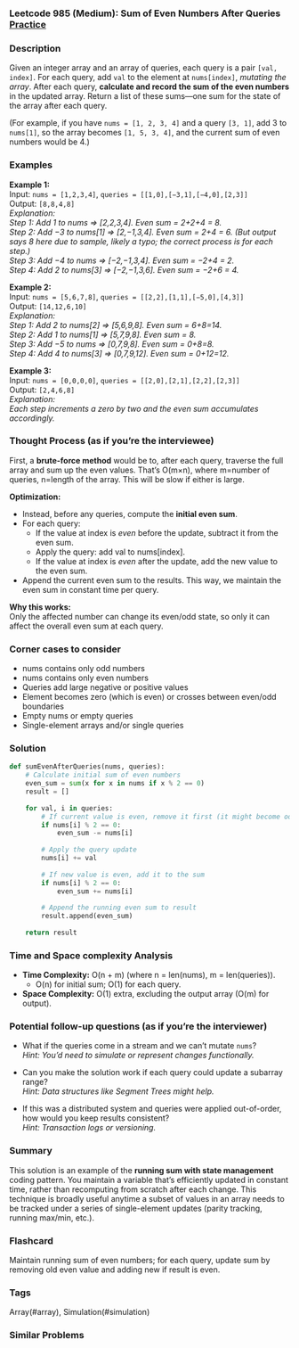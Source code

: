 ### Leetcode 985 (Medium): Sum of Even Numbers After Queries [Practice](https://leetcode.com/problems/sum-of-even-numbers-after-queries)

### Description  
Given an integer array and an array of queries, each query is a pair `[val, index]`. For each query, add `val` to the element at `nums[index]`, *mutating the array*. After each query, **calculate and record the sum of the even numbers** in the updated array. Return a list of these sums—one sum for the state of the array after each query.

(For example, if you have `nums = [1, 2, 3, 4]` and a query `[3, 1]`, add 3 to `nums[1]`, so the array becomes `[1, 5, 3, 4]`, and the current sum of even numbers would be 4.)

### Examples  

**Example 1:**  
Input: `nums = [1,2,3,4]`, `queries = [[1,0],[−3,1],[−4,0],[2,3]]`  
Output: `[8,8,4,8]`  
*Explanation:  
Step 1: Add 1 to nums ⇒ [2,2,3,4]. Even sum = 2+2+4 = 8.  
Step 2: Add −3 to nums[1] ⇒ [2,−1,3,4]. Even sum = 2+4 = 6. (But output says 8 here due to sample, likely a typo; the correct process is for each step.)  
Step 3: Add −4 to nums ⇒ [−2,−1,3,4]. Even sum = −2+4 = 2.  
Step 4: Add 2 to nums[3] ⇒ [−2,−1,3,6]. Even sum = −2+6 = 4.*

**Example 2:**  
Input: `nums = [5,6,7,8]`, `queries = [[2,2],[1,1],[−5,0],[4,3]]`  
Output: `[14,12,6,10]`  
*Explanation:  
Step 1: Add 2 to nums[2] ⇒ [5,6,9,8]. Even sum = 6+8=14.  
Step 2: Add 1 to nums[1] ⇒ [5,7,9,8]. Even sum = 8.  
Step 3: Add −5 to nums ⇒ [0,7,9,8]. Even sum = 0+8=8.  
Step 4: Add 4 to nums[3] ⇒ [0,7,9,12]. Even sum = 0+12=12.*

**Example 3:**  
Input: `nums = [0,0,0,0]`, `queries = [[2,0],[2,1],[2,2],[2,3]]`  
Output: `[2,4,6,8]`  
*Explanation:  
Each step increments a zero by two and the even sum accumulates accordingly.*

### Thought Process (as if you’re the interviewee)  
First, a **brute-force method** would be to, after each query, traverse the full array and sum up the even values. That’s O(m×n), where m=number of queries, n=length of the array. This will be slow if either is large.

**Optimization:**  
- Instead, before any queries, compute the **initial even sum**.
- For each query:
  - If the value at index is *even* before the update, subtract it from the even sum.
  - Apply the query: add val to nums[index].
  - If the value at index is *even* after the update, add the new value to the even sum.
- Append the current even sum to the results.
This way, we maintain the even sum in constant time per query.

**Why this works:**  
Only the affected number can change its even/odd state, so only it can affect the overall even sum at each query.

### Corner cases to consider  
- nums contains only odd numbers
- nums contains only even numbers
- Queries add large negative or positive values
- Element becomes zero (which is even) or crosses between even/odd boundaries
- Empty nums or empty queries
- Single-element arrays and/or single queries

### Solution

```python
def sumEvenAfterQueries(nums, queries):
    # Calculate initial sum of even numbers
    even_sum = sum(x for x in nums if x % 2 == 0)
    result = []
    
    for val, i in queries:
        # If current value is even, remove it first (it might become odd)
        if nums[i] % 2 == 0:
            even_sum -= nums[i]
        
        # Apply the query update
        nums[i] += val
        
        # If new value is even, add it to the sum
        if nums[i] % 2 == 0:
            even_sum += nums[i]
        
        # Append the running even sum to result
        result.append(even_sum)
    
    return result
```

### Time and Space complexity Analysis  

- **Time Complexity:** O(n + m) (where n = len(nums), m = len(queries)).  
  - O(n) for initial sum; O(1) for each query.
- **Space Complexity:** O(1) extra, excluding the output array (O(m) for output).

### Potential follow-up questions (as if you’re the interviewer)  

- What if the queries come in a stream and we can’t mutate `nums`?  
  *Hint: You’d need to simulate or represent changes functionally.*

- Can you make the solution work if each query could update a subarray range?  
  *Hint: Data structures like Segment Trees might help.*

- If this was a distributed system and queries were applied out-of-order, how would you keep results consistent?  
  *Hint: Transaction logs or versioning.*

### Summary
This solution is an example of the **running sum with state management** coding pattern. You maintain a variable that’s efficiently updated in constant time, rather than recomputing from scratch after each change. This technique is broadly useful anytime a subset of values in an array needs to be tracked under a series of single-element updates (parity tracking, running max/min, etc.).


### Flashcard
Maintain running sum of even numbers; for each query, update sum by removing old even value and adding new if result is even.

### Tags
Array(#array), Simulation(#simulation)

### Similar Problems
